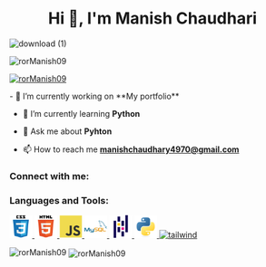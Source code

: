 <h1 align="center">Hi 👋, I'm Manish Chaudhari</h1>

![download (1)](https://github.com/rorManish09/rorManish09/assets/122202605/a06eeb3c-4d74-4f9c-a6ca-792a58bcaaaf)
<p align="left"> <img src="https://komarev.com/ghpvc/?username=rorManish09&label=Profile%20views&color=0e75b6&style=flat" alt="rorManish09" /> </p>

<p align="left"> <a href="https://github.com/ryo-ma/github-profile-trophy"><img src="https://github-profile-trophy.vercel.app/?username=rorManish09" alt="rorManish09" /></a> </p>
- 🔭 I’m currently working on **My portfolio**

- 🌱 I’m currently learning **Python**

- 💬 Ask me about **Pyhton**

- 📫 How to reach me **manishchaudhary4970@gmail.com**

<h3 align="left">Connect with me:</h3>
<p align="left">
</p>

<h3 align="left">Languages and Tools:</h3>
<p align="left"> <a href="https://www.w3schools.com/css/" target="_blank" rel="noreferrer"> <img src="https://raw.githubusercontent.com/devicons/devicon/master/icons/css3/css3-original-wordmark.svg" alt="css3" width="40" height="40"/> </a> <a href="https://www.w3.org/html/" target="_blank" rel="noreferrer"> <img src="https://raw.githubusercontent.com/devicons/devicon/master/icons/html5/html5-original-wordmark.svg" alt="html5" width="40" height="40"/> </a> <a href="https://developer.mozilla.org/en-US/docs/Web/JavaScript" target="_blank" rel="noreferrer"> <img src="https://raw.githubusercontent.com/devicons/devicon/master/icons/javascript/javascript-original.svg" alt="javascript" width="40" height="40"/> </a> <a href="https://www.mysql.com/" target="_blank" rel="noreferrer"> <img src="https://raw.githubusercontent.com/devicons/devicon/master/icons/mysql/mysql-original-wordmark.svg" alt="mysql" width="40" height="40"/> </a> <a href="https://pandas.pydata.org/" target="_blank" rel="noreferrer"> <img src="https://raw.githubusercontent.com/devicons/devicon/2ae2a900d2f041da66e950e4d48052658d850630/icons/pandas/pandas-original.svg" alt="pandas" width="40" height="40"/> </a> <a href="https://www.python.org" target="_blank" rel="noreferrer"> <img src="https://raw.githubusercontent.com/devicons/devicon/master/icons/python/python-original.svg" alt="python" width="40" height="40"/> </a> <a href="https://tailwindcss.com/" target="_blank" rel="noreferrer"> <img src="https://www.vectorlogo.zone/logos/tailwindcss/tailwindcss-icon.svg" alt="tailwind" width="40" height="40"/> </a> </p>

<p><img align="left" src="https://github-readme-stats.vercel.app/api/top-langs?username=rorManish09&show_icons=true&locale=en&layout=compact" alt="rorManish09" /></p>

<p>&nbsp;<img align="center" src="https://github-readme-stats.vercel.app/api?username=rorManish09&show_icons=true&locale=en" alt="rorManish09" /></p>
